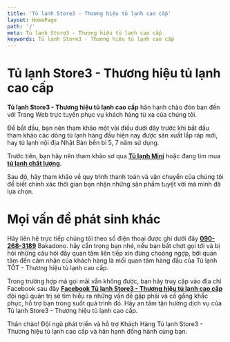 ```yaml
---
title: 'Tủ lạnh Store3 - Thương hiệu tủ lạnh cao cấp'
layout: HomePage
path: '/'
meta: Tủ lạnh Store3 - Thương hiệu tủ lạnh cao cấp
keywords: Tủ lạnh Store3 - Thương hiệu tủ lạnh cao cấp
---
```



# Tủ lạnh Store3 - Thương hiệu tủ lạnh cao cấp

**Tủ lạnh Store3 - Thương hiệu tủ lạnh cao cấp** hân hạnh chào đón bạn đến với Trang Web trực tuyến phục vụ khách hàng từ xa của chúng tôi.

Để bắt đầu, bạn nên tham khảo một vài điều dưới đây trước khi bắt đầu tham khảo các dòng tủ lạnh hàng đầu hiện nay được sản xuất lắp ráp mới, hay tủ lạnh nội địa Nhật Bản bền bỉ 5, 7 năm sử dụng.

Trước tiên, bạn hãy nên tham khảo sơ qua [**Tủ lạnh Mini**](/artists/) hoặc đang tìm mua [**tủ lạnh chất lượng**](/releases/).

Sau đó, hãy tham khảo về quy trình thanh toán và vận chuyển của chúng tôi để biết chính xác thời gian bạn nhận những sản phẩm tuyệt vời mà mình đã lựa chọn.



# Mọi vấn đề phát sinh khác

Hãy liên hệ trực tiếp chúng tôi theo số điện thoại được ghi dưới đây [**090-268-3189**](tel:+84902683189) Bakadono. hãy cẩn trọng bạn nhé, nếu bạn bất chợt gọi tới và bị hỏi những câu hỏi đầy quan tâm liên tiếp xin đừng choáng ngợp, bởi quan tâm đến cảm nhận của khách hàng là mối quan tâm hàng đầu của Tủ lạnh TỐT - Thương hiệu tủ lạnh cao cấp.

Trong trường hợp mà gọi mãi vẫn không được, bạn hãy truy cập vào địa chỉ Facebook sau đây [**Facebook Tủ lạnh Store3 - Thương hiệu tủ lạnh cao cấp**](https://www.facebook.com/AsiniceDung) đội ngũ quản trị sẽ tìm hiểu ra những vấn đề gặp phải và cố gắng khắc phục, hỗ trợ bạn trong suốt quá trình đó. Hãy an tâm tận hưởng dịch vụ của Tủ lạnh Store3 - Thương hiệu tủ lạnh cao cấp.

Thân chào!
Đội ngũ phát triển và hỗ trợ Khách Hàng
Tủ lạnh Store3 - Thương hiệu tủ lạnh cao cấp và hân hạnh đồng hành cùng bạn.